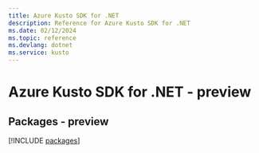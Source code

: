 ```yaml
---
title: Azure Kusto SDK for .NET
description: Reference for Azure Kusto SDK for .NET
ms.date: 02/12/2024
ms.topic: reference
ms.devlang: dotnet
ms.service: kusto
---
```

# Azure Kusto SDK for .NET - preview
## Packages - preview
[!INCLUDE [packages](kusto-index.md)]